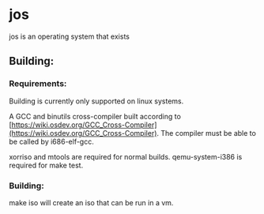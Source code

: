 # jos

jos is an operating system that exists

## Building:

### Requirements:

Building is currently only supported on linux systems.

A GCC and binutils cross-compiler built according to [https://wiki.osdev.org/GCC_Cross-Compiler](https://wiki.osdev.org/GCC_Cross-Compiler). The compiler must be able to be called by i686-elf-gcc.

xorriso and mtools are required for normal builds.
qemu-system-i386 is required for make test.

### Building:

make iso will create an iso that can be run in a vm.
